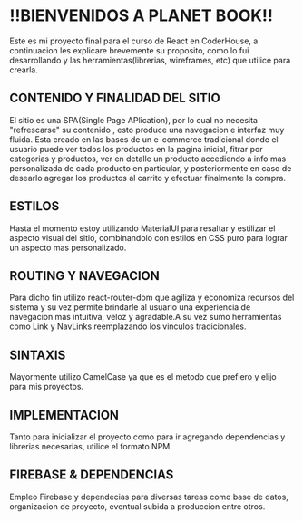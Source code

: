 # !!BIENVENIDOS A PLANET BOOK!!

Este es mi proyecto final para el curso de React en CoderHouse, a continuacion les explicare brevemente su proposito, como lo fui desarrollando y las herramientas(librerias, wireframes, etc) que utilice para crearla.

## CONTENIDO Y FINALIDAD DEL SITIO

El sitio es una SPA(Single Page APlication), por lo cual no necesita "refrescarse" su contenido , esto produce una navegacion e interfaz muy fluida. Esta creado en las bases de un e-commerce tradicional donde el usuario puede ver todos los productos en la pagina inicial, fitrar por categorias y productos, ver en detalle un producto accediendo a info mas personalizada de cada producto en particular, y posteriormente en caso de desearlo agregar los productos al carrito y efectuar finalmente la compra.  


## ESTILOS

Hasta el momento estoy utilizando MaterialUI para resaltar y estilizar el aspecto visual del sitio, combinandolo con estilos en CSS puro para lograr un aspecto mas personalizado.

## ROUTING Y NAVEGACION
Para dicho fin utilizo react-router-dom que agiliza y economiza recursos del sistema y su vez permite brindarle al usuario una experiencia de navegacion mas intuitiva, veloz y agradable.A su vez sumo herramientas como Link y NavLinks reemplazando los vinculos tradicionales.

## SINTAXIS

Mayormente utilizo CamelCase ya que es el metodo que prefiero y elijo para mis proyectos.

## IMPLEMENTACION

Tanto para inicializar el proyecto como para ir agregando dependencias y librerias necesarias, utilice el formato NPM.


## FIREBASE & DEPENDENCIAS

Empleo Firebase y dependecias para diversas tareas como base de datos, organizacion de proyecto, eventual subida a produccion entre otros.
